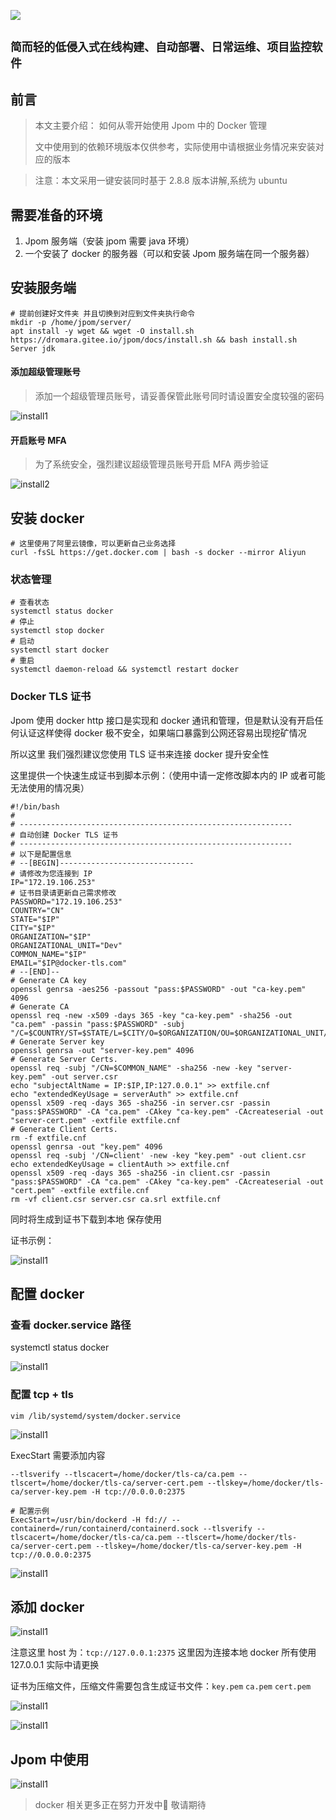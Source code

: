 ![](https://cdn.jsdelivr.net/gh/jiangzeyin/Jpom-site/images/jpom_logo.png)

##  `简而轻的低侵入式在线构建、自动部署、日常运维、项目监控软件`

## 前言

> 本文主要介绍：
> 如何从零开始使用 Jpom 中的 Docker 管理
>
> 文中使用到的依赖环境版本仅供参考，实际使用中请根据业务情况来安装对应的版本

> 注意：本文采用一键安装同时基于 2.8.8 版本讲解,系统为 ubuntu

## 需要准备的环境

1. Jpom 服务端（安装 jpom 需要 java 环境）
2. 一个安装了 docker 的服务器（可以和安装 Jpom 服务端在同一个服务器）


## 安装服务端

```
# 提前创建好文件夹 并且切换到对应到文件夹执行命令
mkdir -p /home/jpom/server/
apt install -y wget && wget -O install.sh https://dromara.gitee.io/jpom/docs/install.sh && bash install.sh Server jdk
```

#### 添加超级管理账号

> 添加一个超级管理员账号，请妥善保管此账号同时请设置安全度较强的密码

![install1](https://cdn.jsdelivr.net/gh/jiangzeyin/Jpom-site/tutorial/images/project_dsl_java/install1.png)

#### 开启账号 MFA

> 为了系统安全，强烈建议超级管理员账号开启 MFA 两步验证

![install2](https://cdn.jsdelivr.net/gh/jiangzeyin/Jpom-site/tutorial/images/project_dsl_java/install2.png)

## 安装 docker

```
# 这里使用了阿里云镜像，可以更新自己业务选择
curl -fsSL https://get.docker.com | bash -s docker --mirror Aliyun
```

### 状态管理 

```
# 查看状态
systemctl status docker
# 停止
systemctl stop docker
# 启动
systemctl start docker
# 重启
systemctl daemon-reload && systemctl restart docker
```

### Docker TLS 证书

Jpom 使用 docker http 接口是实现和 docker 通讯和管理，但是默认没有开启任何认证这样使得 docker 极不安全，如果端口暴露到公网还容易出现挖矿情况

所以这里 我们强烈建议您使用 TLS 证书来连接 docker 提升安全性

这里提供一个快速生成证书到脚本示例：（使用中请一定修改脚本内的 IP 或者可能无法使用的情况奥）

```
#!/bin/bash
#
# -------------------------------------------------------------
# 自动创建 Docker TLS 证书
# -------------------------------------------------------------
# 以下是配置信息
# --[BEGIN]------------------------------
# 请修改为您连接到 IP
IP="172.19.106.253"
# 证书目录请更新自己需求修改
PASSWORD="172.19.106.253"
COUNTRY="CN"
STATE="$IP"
CITY="$IP"
ORGANIZATION="$IP"
ORGANIZATIONAL_UNIT="Dev"
COMMON_NAME="$IP"
EMAIL="$IP@docker-tls.com"
# --[END]--
# Generate CA key
openssl genrsa -aes256 -passout "pass:$PASSWORD" -out "ca-key.pem" 4096
# Generate CA
openssl req -new -x509 -days 365 -key "ca-key.pem" -sha256 -out "ca.pem" -passin "pass:$PASSWORD" -subj "/C=$COUNTRY/ST=$STATE/L=$CITY/O=$ORGANIZATION/OU=$ORGANIZATIONAL_UNIT/CN=$COMMON_NAME/emailAddress=$EMAIL"
# Generate Server key
openssl genrsa -out "server-key.pem" 4096
# Generate Server Certs.
openssl req -subj "/CN=$COMMON_NAME" -sha256 -new -key "server-key.pem" -out server.csr
echo "subjectAltName = IP:$IP,IP:127.0.0.1" >> extfile.cnf
echo "extendedKeyUsage = serverAuth" >> extfile.cnf
openssl x509 -req -days 365 -sha256 -in server.csr -passin "pass:$PASSWORD" -CA "ca.pem" -CAkey "ca-key.pem" -CAcreateserial -out "server-cert.pem" -extfile extfile.cnf
# Generate Client Certs.
rm -f extfile.cnf
openssl genrsa -out "key.pem" 4096
openssl req -subj '/CN=client' -new -key "key.pem" -out client.csr
echo extendedKeyUsage = clientAuth >> extfile.cnf
openssl x509 -req -days 365 -sha256 -in client.csr -passin "pass:$PASSWORD" -CA "ca.pem" -CAkey "ca-key.pem" -CAcreateserial -out "cert.pem" -extfile extfile.cnf
rm -vf client.csr server.csr ca.srl extfile.cnf
```

同时将生成到证书下载到本地 保存使用

证书示例：

![install1](https://cdn.jsdelivr.net/gh/jiangzeyin/Jpom-site/tutorial/images/docker-cli/tls1.png)

## 配置 docker

### 查看 docker.service 路径

systemctl status docker

![install1](https://cdn.jsdelivr.net/gh/jiangzeyin/Jpom-site/tutorial/images/docker-cli/service1.png)

### 配置 tcp + tls

`vim /lib/systemd/system/docker.service`

![install1](https://cdn.jsdelivr.net/gh/jiangzeyin/Jpom-site/tutorial/images/docker-cli/service2.png)

ExecStart 需要添加内容

`--tlsverify --tlscacert=/home/docker/tls-ca/ca.pem --tlscert=/home/docker/tls-ca/server-cert.pem --tlskey=/home/docker/tls-ca/server-key.pem -H tcp://0.0.0.0:2375`

```
# 配置示例
ExecStart=/usr/bin/dockerd -H fd:// --containerd=/run/containerd/containerd.sock --tlsverify --tlscacert=/home/docker/tls-ca/ca.pem --tlscert=/home/docker/tls-ca/server-cert.pem --tlskey=/home/docker/tls-ca/server-key.pem -H tcp://0.0.0.0:2375
```

![install1](https://cdn.jsdelivr.net/gh/jiangzeyin/Jpom-site/tutorial/images/docker-cli/service3.png)

## 添加 docker

![install1](https://cdn.jsdelivr.net/gh/jiangzeyin/Jpom-site/tutorial/images/docker-cli/add-docker1.png)

注意这里 host 为：`tcp://127.0.0.1:2375` 这里因为连接本地 docker 所有使用 127.0.0.1 实际中请更换

证书为压缩文件，压缩文件需要包含生成证书文件：`key.pem` `ca.pem` `cert.pem`


![install1](https://cdn.jsdelivr.net/gh/jiangzeyin/Jpom-site/tutorial/images/docker-cli/ca1.png)


![install1](https://cdn.jsdelivr.net/gh/jiangzeyin/Jpom-site/tutorial/images/docker-cli/add-docker2.png)

## Jpom 中使用

![install1](https://cdn.jsdelivr.net/gh/jiangzeyin/Jpom-site/tutorial/images/docker-cli/docker-constole.png)

> docker 相关更多正在努力开发中💪 敬请期待
